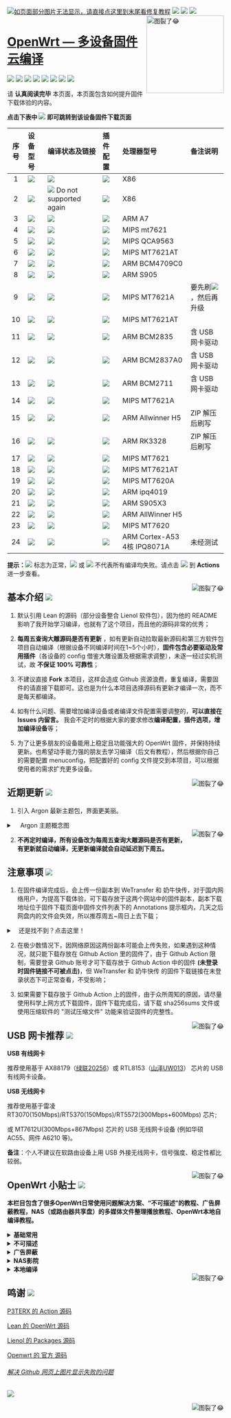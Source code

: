 [![如页面部分图片无法显示，请直接点这里到末尾看修复教程](https://visitor-badge.glitch.me/badge?page_id=OpenWrt-DIY-visitor-badge)](#解决-github-网页上图片显示失败的问题) [![](https://img.shields.io/github/stars/be-engineer/OpenWrt-DIY?color=FFFFFF)](https://github.com/be-engineer/OpenWrt-DIY/stargazers) [![](https://img.shields.io/github/forks/be-engineer/OpenWrt-DIY?color=FFFFFF)](https://github.com/be-engineer/OpenWrt-DIY/network/members) [![](https://img.shields.io/github/release-date/be-engineer/OpenWrt-DIY?color=FFFFFF&label=%E6%9B%B4%E6%96%B0%E6%97%A5%E6%9C%9F)](https://github.com/be-engineer/OpenWrt-DIY/actions) 
    <a href="https://Openwrt.org" target="_blank" ><img src="https://github.com/be-engineer/OpenWrt-act-more-devices/blob/main/img/6FB266E1-89E0-412C-9F8D-C947DF3DF67F.jpeg" alt="图裂了😂" title="Openwrt官方网站" align="right" height="180" />
</a>

[OpenWrt — 多设备固件云编译]((http://wpa.qq.com/msgrd?v=3&uin=00000000&site=qq&menu=yes))
======================

[![](https://img.shields.io/badge/-目录:-696969.svg)](#readme) [![](https://img.shields.io/badge/-基本介绍-F5F5F5.svg)](#基本介绍-) [![](https://img.shields.io/badge/-近期更新-F5F5F5.svg)](#近期更新-) [![](https://img.shields.io/badge/-注意事项-F5F5F5.svg)](#注意事项-) [![](https://img.shields.io/badge/-USB网卡推荐-F5F5F5.svg)](#usb-网卡推荐-) [![](https://img.shields.io/badge/-OpenWrt小贴士-F5F5F5.svg)](#openwrt-小贴士-) [![](https://img.shields.io/badge/-赞助本项目-F5F5F5.svg)](#赞助支持本项目-) [![](https://img.shields.io/badge/-鸣谢-F5F5F5.svg)](#鸣谢-)

请 **认真阅读完毕** 本页面，本页面包含如何提升固件下载体验的内容。

**点击下表中 [![](https://img.shields.io/badge/设备-passing-32CD32.svg)](https://github.com/be-engineer/OpenWrt-DIY/actions) 即可跳转到该设备固件下载页面** 

|    序号   |  设备型号  |  编译状态及链接 |  插件配置  | 处理器型号 | 备注说明  |
| :-----------------: | :------------- |:----------------- | :----------------- |  :----------------- |  :----------------- | 
| 1 |   [![](https://img.shields.io/badge/OpenWrt-x86_64_(64位)-FFFFFF.svg)](https://github.com/be-engineer/OpenWrt-DIY/actions?query=workflow%3A%22Build+X86%2864bit%29+OpenWrt%22)    | [![](https://github.com/be-engineer/OpenWrt-DIY/workflows/Build%20X86(64bit)%20OpenWrt/badge.svg)](https://github.com/be-engineer/OpenWrt-DIY/actions?query=workflow%3A%22Build+X86%2864bit%29+OpenWrt%22) |[![](https://img.shields.io/badge/编译-配置-orange.svg)](https://github.com/be-engineer/OpenWrt-DIY/blob/main/config/x86_64.config) | X86 |  |  
| 2 |    [![](https://img.shields.io/badge/OpenWrt-x86_(32位)-FFFFFF.svg)](https://github.com/be-engineer/OpenWrt-DIY/actions?query=workflow%3A%22Build+X86%2832bit%29+OpenWrt%22)     |[![](https://github.com/be-engineer/OpenWrt-DIY/workflows/Build%20X86(32bit)%20OpenWrt/badge.svg)](https://github.com/be-engineer/OpenWrt-DIY/actions?query=workflow%3A%22Build+X86%2832bit%29+OpenWrt%22) Do not supported again|[![](https://img.shields.io/badge/编译-配置-orange.svg)](https://github.com/be-engineer/OpenWrt-DIY/blob/main/config/x86.config) | X86 | | 
| 3 |        [![](https://img.shields.io/badge/OpenWrt-竞斗云-FFFFFF.svg)](https://github.com/be-engineer/OpenWrt-DIY/actions?query=workflow%3A%22Build+G-Dock+OpenWrt%22)         |[![](https://github.com/be-engineer/OpenWrt-DIY/workflows/Build%20G-Dock%20OpenWrt/badge.svg)](https://github.com/be-engineer/OpenWrt-DIY/actions?query=workflow%3A%22Build+G-Dock+OpenWrt%22) |[![](https://img.shields.io/badge/编译-配置-orange.svg)](https://github.com/be-engineer/OpenWrt-DIY/blob/main/config/gdock-lean-openwrt.config)  | ARM A7 | | 
| 4 |        [![](https://img.shields.io/badge/OpenWrt-极路由_B70-FFFFFF.svg)](https://github.com/be-engineer/OpenWrt-DIY/actions?query=workflow%3A%22Build+HiWiFi+B70+OpenWrt%22)        |[![](https://github.com/be-engineer/OpenWrt-DIY/workflows/Build%20HiWiFi%20B70%20OpenWrt/badge.svg)](https://github.com/be-engineer/OpenWrt-DIY/actions?query=workflow%3A%22Build+HiWiFi+B70+OpenWrt%22)|[![](https://img.shields.io/badge/编译-配置-orange.svg)](https://github.com/be-engineer/OpenWrt-DIY/blob/main/config/B70.config) | MIPS mt7621 |
| 5 |        [![](https://img.shields.io/badge/OpenWrt-K2T-FFFFFF.svg)](https://github.com/be-engineer/OpenWrt-DIY/actions?query=workflow%3A%22Build+K2T+OpenWrt%22)           | [![](https://github.com/be-engineer/OpenWrt-DIY/workflows/Build%20K2T%20OpenWrt/badge.svg)](https://github.com/be-engineer/OpenWrt-DIY/actions?query=workflow%3A%22Build+K2T+OpenWrt%22)|[![](https://img.shields.io/badge/编译-配置-orange.svg)](https://github.com/be-engineer/OpenWrt-DIY/blob/main/config/Lean_LEDE_K2T.config) | MIPS QCA9563 | | 
| 6 |        [![](https://img.shields.io/badge/OpenWrt-K2P-FFFFFF.svg)](https://github.com/be-engineer/OpenWrt-DIY/actions?query=workflow%3A%22Build+K2P+OpenWrt%22)           |[![](https://github.com/be-engineer/OpenWrt-DIY/workflows/Build%20K2P%20OpenWrt/badge.svg)](https://github.com/be-engineer/OpenWrt-DIY/actions?query=workflow%3A%22Build+K2P+OpenWrt%22)|[![](https://img.shields.io/badge/编译-配置-orange.svg)](https://github.com/be-engineer/OpenWrt-DIY/blob/main/config/Lean_LEDE_K2P.config) | MIPS MT7621AT | | 
| 7 |       [![](https://img.shields.io/badge/OpenWrt-K3-FFFFFF.svg)](https://github.com/be-engineer/OpenWrt-DIY/actions?query=workflow%3A%22Build+K3+OpenWrt%22)           |[![](https://github.com/be-engineer/OpenWrt-DIY/workflows/Build%20K3%20OpenWrt/badge.svg)](https://github.com/be-engineer/OpenWrt-DIY/actions?query=workflow%3A%22Build+K3+OpenWrt%22) |[![](https://img.shields.io/badge/编译-配置-orange.svg)](https://github.com/be-engineer/OpenWrt-DIY/blob/main/config/k3.config)  | ARM BCM4709C0 |  | 
| 8 |       [![](https://img.shields.io/badge/OpenWrt-N1_盒子-FFFFFF.svg)](https://github.com/be-engineer/OpenWrt-DIY/actions?query=workflow%3A%22Build+N1+OpenWrt%22)         |[![](https://github.com/be-engineer/OpenWrt-DIY/workflows/Build%20N1%20OpenWrt/badge.svg)](https://github.com/be-engineer/OpenWrt-DIY/actions?query=workflow%3A%22Build+N1+OpenWrt%22) |[![](https://img.shields.io/badge/编译-配置-orange.svg)](https://github.com/be-engineer/OpenWrt-DIY/blob/main/config/Lean_Docker_LEDE_N1.config)  | ARM S905 | | 
| 9 |    [![](https://img.shields.io/badge/OpenWrt-红米_AC2100-FFFFFF.svg)](https://github.com/be-engineer/OpenWrt-DIY/actions?query=workflow%3A%22Build+Redmi+AC2100+OpenWrt%22)     | [![](https://github.com/be-engineer/OpenWrt-DIY/workflows/Build%20Redmi%20AC2100%20OpenWrt/badge.svg)](https://github.com/be-engineer/OpenWrt-DIY/actions?query=workflow%3A%22Build+Redmi+AC2100+OpenWrt%22) |[![](https://img.shields.io/badge/编译-配置-orange.svg)](https://github.com/be-engineer/OpenWrt-DIY/blob/main/config/redmi_ac2100.config) | MIPS MT7621A |要先刷[![](https://img.shields.io/badge/AC2100底包-FFFFFF.svg)](https://github.com/be-engineer/OpenWrt-DIY/tree/main/ac2100-base-packge)，然后再升级| 
| 10 |    [![](https://img.shields.io/badge/OpenWrt-Newifi3_D2-FFFFFF.svg)](https://github.com/be-engineer/OpenWrt-DIY/actions?query=workflow%3A%22Build+Newifi+D2+OpenWrt%22)      |  [![](https://github.com/be-engineer/OpenWrt-DIY/workflows/Build%20Newifi%20D2%20OpenWrt/badge.svg)](https://github.com/be-engineer/OpenWrt-DIY/actions?query=workflow%3A%22Build+Newifi+D2+OpenWrt%22) |[![](https://img.shields.io/badge/编译-配置-orange.svg)](https://github.com/be-engineer/OpenWrt-DIY/blob/main/config/Newifi_D2.config)  | MIPS MT7621AT | | 
| 11 |    [![](https://img.shields.io/badge/OpenWrt-树莓派_1B/1B+-FFFFFF.svg)](https://github.com/be-engineer/OpenWrt-DIY/actions?query=workflow%3A%22Build+RaspBerryPi1+OpenWrt%22)   | [![](https://github.com/be-engineer/OpenWrt-DIY/workflows/Build%20RaspBerryPi1%20OpenWrt/badge.svg)](https://github.com/be-engineer/OpenWrt-DIY/actions?query=workflow%3A%22Build+RaspBerryPi1+OpenWrt%22) |[![](https://img.shields.io/badge/编译-配置-orange.svg)](https://github.com/be-engineer/OpenWrt-DIY/blob/main/config/rpi1-lean-openwrt.config) |ARM BCM2835| 含 USB 网卡驱动 |
| 12 |    [![](https://img.shields.io/badge/OpenWrt-树莓派_3B/3B+-FFFFFF.svg)](https://github.com/be-engineer/OpenWrt-DIY/actions?query=workflow%3A%22Build+RaspBerryPi3+OpenWrt%22)   | [![](https://github.com/be-engineer/OpenWrt-DIY/workflows/Build%20RaspBerryPi3%20OpenWrt/badge.svg)](https://github.com/be-engineer/OpenWrt-DIY/actions?query=workflow%3A%22Build+RaspBerryPi3+OpenWrt%22) |[![](https://img.shields.io/badge/编译-配置-orange.svg)](https://github.com/be-engineer/OpenWrt-DIY/blob/main/config/rpi3-lean-openwrt.config) | ARM BCM2837A0 |含 USB 网卡驱动 |
| 13 |    [![](https://img.shields.io/badge/OpenWrt-树莓派_4B-FFFFFF.svg)](https://github.com/be-engineer/OpenWrt-DIY/actions?query=workflow%3A%22Build+RaspBerryPi4+OpenWrt%22)    | [![](https://github.com/be-engineer/OpenWrt-DIY/workflows/Build%20RaspBerryPi4%20OpenWrt/badge.svg)](https://github.com/be-engineer/OpenWrt-DIY/actions?query=workflow%3A%22Build+RaspBerryPi4+OpenWrt%22)  |[![](https://img.shields.io/badge/编译-配置-orange.svg)](https://github.com/be-engineer/OpenWrt-DIY/blob/main/config/raspberrypi4.config)  | ARM BCM2711| 含 USB 网卡驱动 |
| 14 |     [![](https://img.shields.io/badge/OpenWrt-小娱_C5-FFFFFF.svg)](https://github.com/be-engineer/OpenWrt-DIY/actions?query=workflow%3A%22Build+XiaoYu+XY-C5+OpenWrt%22)        | [![](https://github.com/be-engineer/OpenWrt-DIY/workflows/Build%20XiaoYu%20XY-C5%20OpenWrt/badge.svg)](https://github.com/be-engineer/OpenWrt-DIY/actions?query=workflow%3A%22Build+XiaoYu+XY-C5+OpenWrt%22)   |[![](https://img.shields.io/badge/编译-配置-orange.svg)](https://github.com/be-engineer/OpenWrt-DIY/blob/main/config/xiaoyu_xy-c5.config)  | MIPS MT7621A | |
| 15|      [![](https://img.shields.io/badge/OpenWrt-NanoPi_NEO2-FFFFFF.svg)](https://github.com/be-engineer/OpenWrt-DIY/actions?query=workflow%3A%22Build+NanoPi+NEO2+OpenWrt%22)     |  [![](https://github.com/be-engineer/OpenWrt-DIY/workflows/Build%20NanoPi%20NEO2%20OpenWrt/badge.svg)](https://github.com/be-engineer/OpenWrt-DIY/actions?query=workflow%3A%22Build+NanoPi+NEO2+OpenWrt%22)  |[![](https://img.shields.io/badge/编译-配置-orange.svg)](https://github.com/be-engineer/OpenWrt-DIY/blob/main/config/NEO2.config)  |ARM Allwinner H5 | ZIP 解压后刷写 |
| 16|      [![](https://img.shields.io/badge/OpenWrt-NanoPi_R2S-FFFFFF.svg)](https://github.com/be-engineer/OpenWrt-DIY/actions?query=workflow%3A%22Build+NanoPi+R2S+OpenWrt%22)     |  [![](https://github.com/be-engineer/OpenWrt-DIY/workflows/Build%20NanoPi%20R2S%20OpenWrt/badge.svg)](https://github.com/be-engineer/OpenWrt-DIY/actions?query=workflow%3A%22Build+NanoPi+R2S+OpenWrt%22)  |[![](https://img.shields.io/badge/编译-配置-orange.svg)](https://github.com/be-engineer/OpenWrt-DIY/blob/main/config/r2s.config)  | ARM RK3328 | ZIP 解压后刷写 |
| 17|     [![](https://img.shields.io/badge/OpenWrt-小米_R3G-FFFFFF.svg)](https://github.com/be-engineer/OpenWrt-DIY/actions?query=workflow%3A%22Build+Mi+R3G+OpenWrt%22)   | [![](https://github.com/be-engineer/OpenWrt-DIY/workflows/Build%20Mi%20R3G%20OpenWrt/badge.svg)](https://github.com/be-engineer/OpenWrt-DIY/actions?query=workflow%3A%22Build+Mi+R3G+OpenWrt%22) |[![](https://img.shields.io/badge/编译-配置-orange.svg)](https://github.com/be-engineer/OpenWrt-DIY/blob/main/config/r3g.config) | MIPS MT7621 |  |
| 18|     [![](https://img.shields.io/badge/OpenWrt-小米_R3P-FFFFFF.svg)](https://github.com/be-engineer/OpenWrt-DIY/actions?query=workflow%3A%22Build+Mi+R3P+OpenWrt%22)   | [![](https://github.com/be-engineer/OpenWrt-DIY/workflows/Build%20Mi%20R3P%20OpenWrt/badge.svg)](https://github.com/be-engineer/OpenWrt-DIY/actions?query=workflow%3A%22Build+Mi+R3P+OpenWrt%22) |[![](https://img.shields.io/badge/编译-配置-orange.svg)](https://github.com/be-engineer/OpenWrt-DIY/blob/main/config/r3p.config) | MIPS MT7621AT |  |
| 19|     [![](https://img.shields.io/badge/OpenWrt-小米_Mini-FFFFFF.svg)](https://github.com/be-engineer/OpenWrt-DIY/actions?query=workflow%3A%22Build+Mi+Mini+OpenWrt%22)   | [![](https://github.com/be-engineer/OpenWrt-DIY/workflows/Build%20Mi%20Mini%20OpenWrt/badge.svg)](https://github.com/be-engineer/OpenWrt-DIY/actions?query=workflow%3A%22Build+Mi+Mini+OpenWrt%22) |[![](https://img.shields.io/badge/编译-配置-orange.svg)](https://github.com/be-engineer/OpenWrt-DIY/blob/main/config/Mi_mini.config) | MIPS MT7620A |   |
| 20|     [![](https://img.shields.io/badge/OpenWrt-星际宝盒_CM520-FFFFFF.svg)](https://github.com/be-engineer/OpenWrt-DIY/actions?query=workflow%3A%22Build+%E6%98%9F%E9%99%85%E5%AE%9D%E7%9B%92+CM520+OpenWrt%22)   | [![](https://github.com/be-engineer/OpenWrt-DIY/workflows/Build%20星际宝盒%20CM520%20OpenWrt/badge.svg)](https://github.com/be-engineer/OpenWrt-DIY/actions?query=workflow%3A%22Build+%E6%98%9F%E9%99%85%E5%AE%9D%E7%9B%92+CM520+OpenWrt%22) |[![](https://img.shields.io/badge/编译-配置-orange.svg)](https://github.com/be-engineer/OpenWrt-DIY/blob/main/config/CM520.config) | ARM ipq4019 |  |
| 21|     [![](https://img.shields.io/badge/OpenWrt-Amlogic_S905X3-FFFFFF.svg)](https://github.com/be-engineer/OpenWrt-DIY/actions?query=workflow%3A%22Build+Amlogic+S905X3+OpenWrt%22)   | [![](https://github.com/be-engineer/OpenWrt-DIY/workflows/Build%20Amlogic%20S905X3%20OpenWrt/badge.svg)](https://github.com/be-engineer/OpenWrt-DIY/actions?query=workflow%3A%22Build+Amlogic+S905X3+OpenWrt%22) |[![](https://img.shields.io/badge/编译-配置-orange.svg)](https://github.com/be-engineer/OpenWrt-DIY/blob/main/config/S905x3.config) | ARM S905X3 |  |
| 22|     [![](https://img.shields.io/badge/OpenWrt-香橙派_Zero_Plus-FFFFFF.svg)](https://github.com/be-engineer/OpenWrt-DIY/actions?query=workflow%3A%22Build+%E9%A6%99%E6%A9%99%E6%B4%BE+Zero+Plus+OpenWrt%22)   | [![](https://github.com/be-engineer/OpenWrt-DIY/workflows/Build%20香橙派%20Zero%20Plus%20OpenWrt/badge.svg)](https://github.com/be-engineer/OpenWrt-DIY/actions?query=workflow%3A%22Build+%E9%A6%99%E6%A9%99%E6%B4%BE+Zero+Plus+OpenWrt%22) |[![](https://img.shields.io/badge/编译-配置-orange.svg)](https://github.com/be-engineer/OpenWrt-DIY/blob/main/config/opzp.config) | ARM AllWinner H5 |  |
| 23|     [![](https://img.shields.io/badge/OpenWrt-优酷_L1-FFFFFF.svg)](https://github.com/be-engineer/OpenWrt-DIY/actions?query=workflow%3A%22Build+Youku+L1+OpenWrt%22)   | [![](https://github.com/be-engineer/OpenWrt-DIY/workflows/Build%20Youku%20L1%20OpenWrt/badge.svg)](https://github.com/be-engineer/OpenWrt-DIY/actions?query=workflow%3A%22Build+Youku+L1+OpenWrt%22) |[![](https://img.shields.io/badge/编译-配置-orange.svg)](https://github.com/be-engineer/OpenWrt-DIY/blob/main/config/youkuL1.config) | MIPS MT7620 |  |
| 24 |    [![](https://img.shields.io/badge/OpenWrt-小米_Ax3600-FFFFFF.svg)](https://github.com/be-engineer/OpenWrt-DIY/actions?query=workflow%3A%22Build+xiaomi+AX3600+OpenWrt%22)     | [![](https://github.com/be-engineer/OpenWrt-DIY/workflows/Build%20xiaomi%20AX3600%20OpenWrt/badge.svg)](https://github.com/be-engineer/OpenWrt-DIY/actions?query=workflow%3A%22Build+xiaomi+AX3600+OpenWrt%22) |[![](https://img.shields.io/badge/编译-配置-orange.svg)](https://github.com/be-engineer/OpenWrt-DIY/blob/main/config/xiaomi_ax3600.config) | ARM Cortex-A53 4核 IPQ8071A |未经测试| 

**提示：**[![](https://img.shields.io/badge/设备-passing-32CD32.svg)](https://github.com/be-engineer/OpenWrt-DIY/actions) 标志为正常，[![](https://img.shields.io/badge/设备-failing-DC143C.svg)](https://github.com/be-engineer/OpenWrt-DIY/actions) 或 [![](https://img.shields.io/badge/设备-no_status-A9A9A9.svg)](https://github.com/be-engineer/OpenWrt-DIY/actions) 不代表所有编译均失败。请点击 [![](https://img.shields.io/badge/设备-状态-32CD32.svg)](https://github.com/be-engineer/OpenWrt-DIY/actions) 到 **Actions** 进一步查看。

<a href="#readme">
    <img src="https://img.shields.io/badge/-返回顶部-orange.svg" alt="图裂了😂" title="返回顶部" align="right"/>
</a>

## 基本介绍 [![](https://img.shields.io/badge/-基本介绍-F5F5F5.svg)](#基本介绍-)

1. 默认引用 Lean 的源码（部分设备整合 Lienol 软件包），因为他的 README 影响了我开始学习编译，也就有了这个项目，而且他的源码非常的优秀；

2.  **每周五查询大雕源码是否有更新** ，如有更新自动拉取最新源码和第三方软件包项目自动编译（根据设备不同编译时间在1~5个小时），**固件包含必要驱动及常用插件**（各设备的 config 借鉴大雕设置及根据需求调整），未逐一经过实机测试，故 **不保证 100% 可靠性**；

3. 不建议直接 **Fork** 本项目，这样会造成 Github 资源浪费，重复编译，需要固件的请直接下载即可。这也是为什么本项目选择源码有更新才编译一次，而不是每天都编译。

4. 如有什么问题、需要增加编译设备或者编译文件配置需要调整的，**可以直接在 Issues 内留言。** 我会不定时的根据大家的要求修改**编译配置，插件选项，增加编译设备**等；

5. 为了让更多朋友的设备能用上稳定且功能强大的 OpenWrt 固件，并保持持续更新。也希望动手能力强的朋友去学习编译（后文有教程），然后根据你自己的需要配置 menuconfig，把配置好的 config 文件提交到本项目，可以根据使用者的需求扩充更多设备。

<a href="#readme">
    <img src="https://img.shields.io/badge/-返回顶部-orange.svg" alt="图裂了😂" title="返回顶部" align="right"/>
</a>

## 近期更新 [![](https://img.shields.io/badge/-近期更新-F5F5F5.svg)](#近期更新-)

1. 引入 Argon 最新主题包，界面更美丽。

<details>
 <summary>&nbsp;&nbsp;&nbsp; Argon 主题概念图</summary>
   
<br/>
    
<img src="https://github.com/jerrykuku/luci-theme-argon/raw/master/Screenshots/screenshot_pc.jpg" alt="图裂了😂需要机场才能正常显示"/><br/>
<img src="https://github.com/jerrykuku/luci-theme-argon/raw/master/Screenshots/screenshot_phone.jpg" alt="图裂了😂需要机场才能正常显示"/><br/>    
</details>

<a href="#readme">
    <img src="https://img.shields.io/badge/-返回顶部-orange.svg" alt="图裂了😂" title="返回顶部" align="right"/>
</a>

2. **不再定时编译，所有设备改为每周五查询大雕源码是否有更新，有更新就自动编译，无更新编译就会自动延迟到下周五。**

## 注意事项 [![](https://img.shields.io/badge/-注意事项-F5F5F5.svg)](#注意事项-)

1. 在固件编译完成后，会上传一份副本到 WeTransfer 和 奶牛快传，对于国内网络用户，为提高下载体验，可下载存放于这两个网站中的固件副本，副本下载地址位于固件下载页面中固件文件列表下的 Annotations 提示框内，几天之后网盘内的文件会失效，所以推荐周五~周日上去下载；
<details>
 <summary>&nbsp;&nbsp;&nbsp;还是找不到？点击这里！</summary>
 
<br/>
<img src="https://img.vim-cn.com/ef/2481045f0a6fac8ee6c0c437b5c225ee880295.png" alt="图裂了😂"/><br/>    
<img src="https://img.vim-cn.com/c3/d67668400c0433d0b6bf0b0a594a03a7d4d7cc.png" alt="图裂了😂"/><br/>
</details>

2. 在极少数情况下，因网络原因这两份副本可能会上传失败，如果遇到这种情况，就只能下载存放在 Github Action 里的固件了，由于 Github Action 限制，需要登录 Github 账号才可下载存放于 Github Action 中的固件 **(未登录时固件链接不可被点击)**，但 WeTransfer 和 奶牛快传 的固件下载链接在未登录状态下可正常查看，不受影响；

3. 如果需要下载存放于 Github Action 上的固件，由于众所周知的原因，请尽量使用科学上网方式下载固件，固件下载完成后，请下载 sha256sums 文件或使用压缩软件的 "测试压缩文件" 功能来验证固件的完整性。

<a href="#readme">
    <img src="https://img.shields.io/badge/-返回顶部-orange.svg" alt="图裂了😂" title="返回顶部" align="right"/>
</a>

## USB 网卡推荐 [![](https://img.shields.io/badge/-USB网卡推荐-F5F5F5.svg)](#usb-网卡推荐-)

**USB 有线网卡**

推荐使用基于 AX88179（[绿联20256](https://item.jd.com/1205967.html)）或 RTL8153（[山泽UW013](https://item.jd.com/6375404.html)） 芯片的 USB 有线网卡设备。

**USB 无线网卡**

推荐使用基于雷凌 RT3070(150Mbps)/RT5370(150Mbps)/RT5572(300Mbps+600Mbps) 芯片;  

或 MT7612U(300Mbps+867Mbps) 芯片的 USB 无线网卡设备 (例如华硕 AC55、网件 A6210 等)。

**备注**：个人不建议在软路由设备上用 USB 外接无线网卡，信号强度、稳定性都比较弱。

<a href="#readme">
    <img src="https://img.shields.io/badge/-返回顶部-orange.svg" alt="图裂了😂" title="返回顶部" align="right"/>
</a>

## OpenWrt 小贴士 [![](https://img.shields.io/badge/-OpenWrt小贴士-F5F5F5.svg)](#openwrt-小贴士-)

**本栏目包含了很多OpenWrt日常使用问题解决方案、“不可描述”的教程、广告屏蔽教程，NAS（或路由器共享盘）的多媒体文件整理播放教程、OpenWrt本地自编译教程。**

<details>
 <summary><b>基础常用</b></summary>

<br/>

[OpenWrt 基础配置](https://github.com/be-engineer/OpenWrt-DIY/wiki/OpenWrt-%E5%9F%BA%E7%A1%80%E9%85%8D%E7%BD%AE)

[OpenWrt 网络共享文件和 Transmission 使用技巧，再也没有恼人的权限问题](https://youtu.be/wmR7o9p9vSY)

[SD 卡设备固件刷写程序 BalenaEtcher](https://www.balena.io/etcher/)

</details>

<details>
 <summary><b>不可描述</b></summary>

<br/>

[最好的 OpenWrt 路由器 shadowsocks 自动翻墙、科学上网教程](https://github.com/softwaredownload/openwrt-fanqiang)

[自由上网方法大全](https://github.com/Alvin9999/new-pac/wiki)

[Clash for Windows](https://github.com/Fndroid/clash_for_windows_pkg)

[翻墙软件 VPN 推荐指南（含 2020 优惠）](https://github.com/vpncn/vpncn.github.io)

[免费机场节点获取](https://github.com/hugetiny/awesome-vpn/blob/master/READMECN.md)

</details>

<details>
 <summary><b>广告屏蔽</b></summary>

<br/>

[anti-AD 中文区命中率最高的广告过滤列表](https://github.com/privacy-protection-tools/anti-AD)

[最完善的 iOS 翻墙规则](https://github.com/h2y/Shadowrocket-ADBlock-Rules)

[国内加速过滤广告规则订阅](https://github.com/Silentely/AdBlock-Acceleration)

</details>

<details>
 <summary><b>NAS影院</b></summary>

<br/>

[最NB的家庭影院播放器KODI](http://www.kodiplayer.cn/)

[全球5000多个IPTV频道](https://github.com/iptv-org/iptv)

</details>

<details>
 <summary><b>本地编译</b></summary>

<br/>

[基本编译教程](https://blog.csdn.net/Dreame_Architect/article/details/101527640)

[WIN10 内置 Ubuntu 子系统编译教程](http://www.fuweijun.com/index.php/2019/07/03/win10%E5%AD%90linux%E7%B3%BB%E7%BB%9F%E7%BC%96%E8%AF%91openwrt/)

[Win10 子系统 Ubuntu18.04 下编译 OpenWrt 问题及解决方法](https://blog.csdn.net/khaunag/article/details/104854536)

[Ubuntu 默认源更新慢可更换清华大学镜像源](https://mirror.tuna.tsinghua.edu.cn/help/ubuntu/)

[Lean's OpenWrt 插件大全](https://github.com/be-engineer/OpenWrt-DIY/wiki/Lean‘s-OpenWrt-——LuCI-Applications-插件说明)

</details>

<a href="#readme">
    <img src="https://img.shields.io/badge/-返回顶部-orange.svg" alt="图裂了😂" title="返回顶部" align="right"/>
</a>

## 鸣谢 [![](https://img.shields.io/badge/-鸣谢-F5F5F5.svg)](#鸣谢-)
 
[P3TERX 的 Action 源码](https://github.com/P3TERX/Actions-OpenWrt)

[Lean 的 OpenWrt 源码](https://github.com/coolsnowwolf/lede)

[Lienol 的 Packages 源码](https://github.com/Lienol/openwrt-packages)

[Openwrt 的 官方 源码](https://openwrt.org)

###### [解决 Github 网页上图片显示失败的问题](https://blog.csdn.net/qq_38232598/article/details/91346392)

[![](https://img.shields.io/badge/QQ群-点击加入-FFFFFF.svg)](http://wpa.qq.com/msgrd?v=3&uin=00000000&site=qq&menu=yes)

<a href="#readme">
    <img src="https://img.shields.io/badge/-返回顶部-orange.svg" alt="图裂了😂" title="返回顶部" align="right"/>
</a>
